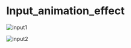 # Input_animation_effect

![input1](https://user-images.githubusercontent.com/74706560/165963819-21bb4932-0545-4925-a1af-ab1d3838dcfd.JPG)

![input2](https://user-images.githubusercontent.com/74706560/165963832-3940f3a8-ba74-47e4-b2ba-9025ce472424.JPG)
